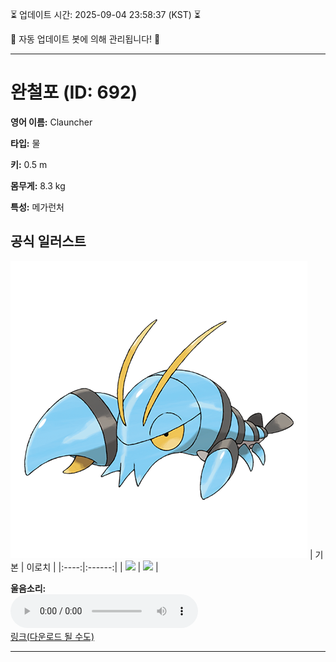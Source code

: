 
⏳ 업데이트 시간: 2025-09-04 23:58:37 (KST) ⏳

🤖 자동 업데이트 봇에 의해 관리됩니다! 🤖

---

# 완철포 (ID: 692)
**영어 이름:** Clauncher

**타입:** 물

**키:** 0.5 m

**몸무게:** 8.3 kg

**특성:** 메가런처

## 공식 일러스트
![](https://raw.githubusercontent.com/PokeAPI/sprites/master/sprites/pokemon/other/official-artwork/692.png)
| 기본 | 이로치 |
|:----:|:------:|
| <img src="http://play.pokemonshowdown.com/sprites/ani/clauncher.gif" width="200"> | <img src="http://play.pokemonshowdown.com/sprites/ani-shiny/clauncher.gif" width="200"> |

**울음소리:**<br><audio controls src="https://raw.githubusercontent.com/PokeAPI/cries/main/cries/pokemon/latest/692.ogg"></audio><br> [링크(다운로드 될 수도)](https://raw.githubusercontent.com/PokeAPI/cries/main/cries/pokemon/latest/692.ogg)


---
